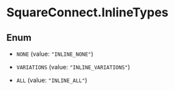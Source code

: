 # SquareConnect.InlineTypes

## Enum


* `NONE` (value: `"INLINE_NONE"`)

* `VARIATIONS` (value: `"INLINE_VARIATIONS"`)

* `ALL` (value: `"INLINE_ALL"`)


